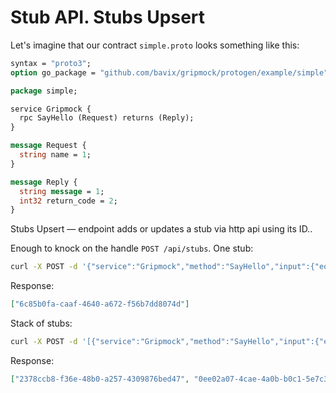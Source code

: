 # Stub API. Stubs Upsert

Let's imagine that our contract `simple.proto` looks something like this:
```proto
syntax = "proto3";
option go_package = "github.com/bavix/gripmock/protogen/example/simple";

package simple;

service Gripmock {
  rpc SayHello (Request) returns (Reply);
}

message Request {
  string name = 1;
}

message Reply {
  string message = 1;
  int32 return_code = 2;
}
```

Stubs Upsert — endpoint adds or updates a stub via http api using its ID..

Enough to knock on the handle `POST /api/stubs`. One stub:
```bash
curl -X POST -d '{"service":"Gripmock","method":"SayHello","input":{"equals":{"name":"gripmock"},"contains":null,"matches":null},"output":{"data":{"message":"Hello GripMock","return_code":42},"error":""}}' http://127.0.0.1:4771/api/stubs
```

Response:
```json
["6c85b0fa-caaf-4640-a672-f56b7dd8074d"]
```

Stack of stubs:
```bash
curl -X POST -d '[{"service":"Gripmock","method":"SayHello","input":{"equals":{"name":"gripmock1"},"contains":null,"matches":null},"output":{"data":{"message":"Hello GripMock. stab1","return_code":42},"error":""}},{"service":"Gripmock","method":"SayHello","input":{"equals":{"name":"gripmock2"},"contains":null,"matches":null},"output":{"data":{"message":"Hello GripMock. stab2","return_code":42},"error":""}}]' http://127.0.0.1:4771/api/stubs
```

Response:
```json
["2378ccb8-f36e-48b0-a257-4309876bed47", "0ee02a07-4cae-4a0b-b0c1-5e7c379bc858"]
```
